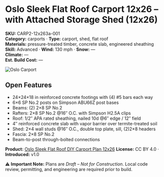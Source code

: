 # Oslo Sleek Flat Roof Carport 12x26 – with Attached Storage Shed (12x26)
**SKU:** CARP2-12x263a-001  
**Category:** carports · **Type:** carport, shed, flat roof  
**Materials:** pressure-treated timber, concrete slab, engineered sheathing  
**Skill:** Advanced · **Wind:** 130 mph · **Snow:** —  
**Climate:** —  
**Est. Build Cost:** —

![Oslo Carport](https://i.etsystatic.com/59867749/r/il/55fad0/7072157840/il_fullxfull.7072157840_bgf1.jpg)

## Open Features
- 24×24×18 in reinforced concrete footings with (4) #5 bars each way 
- 6×6 SP No.2 posts on Simpson ABU66Z post bases
- Beams: (2) 2×8 SP No.2
- Rafters: 2×8 SP No.2 @16″ O.C. with Simpson H2.5A clips
- Roof: 1/2″ APA rated sheathing, nailed 10d @6″ edge / 12″ field
- 4″ reinforced concrete slab with vapor barrier over termite-treated soil
- Shed: 2×4 wall studs @16″ O.C., double top plate, sill, (2)2×8 headers
- Fascia: 2×8 SP No.2
- Beam-to-post through-bolted connections

**Product:** [Oslo Sleek Flat Roof DIY Carport Plan 12x26]([https://bamboodesignsplans.etsy.com/listing/4344887952](https://bamboodesigns.shop/plans/oslo-sleek-flat-roof-diy-carport-plan-12x26))  
**License:** CC BY 4.0 · **Introduced:** v1.0  

⚠️ **Important Note:** Plans are *Draft – Not for Construction*. Local code review, permitting, and engineering are required prior to build.  
